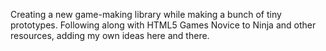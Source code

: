Creating a new game-making library while making a bunch of tiny prototypes.
Following along with HTML5 Games Novice to Ninja and other resources, adding my own ideas here and there.